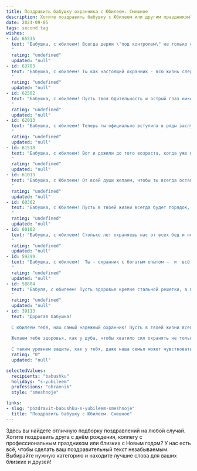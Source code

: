 ```yaml
---
title: Поздравить бабушку охранника с Юбилеем. Смешное
description: Хотите поздравить бабушку с Юбилеем или другим праздником? Наш ИИ создаст незабываемое поздравление, а вы обязательно выделитесь среди других.  
date: 2024-09-05
tags: second tag
wishes:
- id: 65535
  text: "Бабушка, с юбилеем! Всегда держи \"под контролем\" не только свой участок, но и всех вокруг! Пусть  жизнь бьет ключом, а твои охранники  - внуки, правнуки - всегда приходят на помощь!
  "
  rating: "undefined"
  updated: "null"
- id: 63783
  text: "Бабушка, с юбилеем! Ты как настоящий охранник - всю жизнь следила за порядком, чтобы внуки не шалили и всегда чувствовали себя в безопасности. Пусть твой пенсионный возраст будет таким же спокойным, как дежурство на посту, но гораздо веселее!
  "
  rating: "undefined"
  updated: "null"
- id: 62502
  text: "Бабушка, с юбилеем! Пусть твоя бдительность и острый глаз никогда не подводили, как на \"службе\" на посту охранника, даже самый хитрый злоумышленник не сможет прокрасться мимо твоих  \"наблюдательных способностей\"! 😉🥂
  "
  rating: "undefined"
  updated: "null"
- id: 62013
  text: "Бабушка, с юбилеем! Теперь ты официально вступила в ряды заслуженных охранников!  Пусть твоя пенсия будет такой же крепкой, как твой взгляд, а здоровье — таким же бдительным, как твоя служба! 😂
  "
  rating: "undefined"
  updated: "null"
- id: 61518
  text: "Бабушка, с юбилеем! Вот и дожили до того возраста, когда уже не просто \"охранять покой\", а \"ставить на место всех, кто посмеет его нарушить\"! Здоровья тебе, сил и пусть твой \"патруль\" всегда будет в боевой готовности! 🥳
  "
  rating: "undefined"
  updated: "null"
- id: 61013
  text: "Бабушка, с Юбилеем! От всей души желаем, чтобы ты всегда оставалась такой же бодрой и энергичной, как охранник на посту, и чтобы твоя \"охрана\" от внуков была только в радость! 😉🎉
  "
  rating: "undefined"
  updated: "null"
- id: 60302
  text: "Бабушка, с Юбилеем! Пусть в твоей жизни всегда будет порядок, как на твоем посту! 🥳  Ты -  настоящий охранник от скуки, безделья и плохого настроения! 😜  Желаем тебе  крепкого здоровья,  чтобы  не  только  грабителей  отпугивать,  но  и  всех,  кто  хочет   украсть  у тебя  радость  и  хорошее  настроение!  🎉
  "
  rating: "undefined"
  updated: "null"
- id: 60102
  text: "Бабушка, с юбилеем! Столько лет охраняешь нас от всех бед и невзгод, что даже самые хитрые бандиты боятся зайти в дом, где ты хозяйка! Пусть этот юбилей станет началом новой, еще более безопасной и веселой главы твоей жизни!
  "
  rating: "undefined"
  updated: "null"
- id: 59299
  text: "Бабушка, с юбилеем!  Ты – охранник с богатым опытом –  и  всё ещё держишь  в  крепких руках не только ключи от кладовой, но и наши сердца! 😜  Желаем тебе  дальше  хранить мир и покой  в  семье,  а  еще  -  чтобы  ни один  враг  не  пробрался  к  твоим  любимым  пирожкам! 🎂🥂
  "
  rating: "undefined"
  updated: "null"
- id: 58804
  text: "Бабуля, с юбилеем! Пусть здоровье крепче стальной решетки, а пенсия будет толще, чем броня у \"черного ворона\"! 😉
  "
  rating: "undefined"
  updated: "null"
- id: 39113
  text: "Дорогая бабушка!
  
  С юбилеем тебя, наш самый надежный охранник! Пусть в твоей жизни всегда будет порядок, как в форте, и ни один воришка не посмеет подойти к твоему сердцу!
  
  Желаем тебе здоровья, как у дуба, чтобы хватило сил охранять не только дом, но и наши сердечки. Пусть на жизненном пути встречаются только добрые люди, и никакие звоночки тревоги не мешают тебе наслаждаться жизнью!
  
  С таким уровнем защиты, как у тебя, даже наша семья может чувствовать себя в полной безопасности. С юбилеем, бабушка! Пусть каждый день будет полон радости, веселья и, конечно, охраны от скуки!"
  rating: "0"
  updated: "null"

selectedValues:
  recipients: "babushku"
  holidays: "s-yubileem"
  professions: "ohrannik"
  style: "smeshnoje"

links:
- slug: "pozdravit-babushku-s-yubileem-smeshnoje"
  title: "Поздравить бабушку с Юбилеем. Смешное"
---
```


Здесь вы найдете отличную подборку поздравлений на любой случай. 
Хотите поздравить друга с днём рождения, коллегу с профессиональным праздником или близких с Новым годом? У нас есть всё, чтобы сделать ваш поздравительный текст незабываемым. Выбирайте нужную категорию и находите лучшие слова для ваших близких и друзей!
